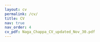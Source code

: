 ```yaml
---
layout: cv
permalink: /cv/
title: CV
nav: true
nav_order: 4
cv_pdf: Naga_Chappa_CV_updated_Nov_30.pdf
---
```

